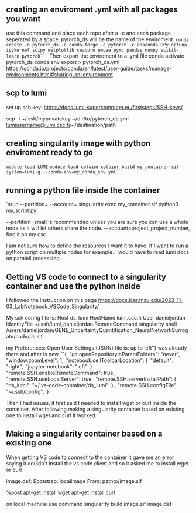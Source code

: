 ## creating an enviroment .yml with all packages you want
use this command and place each repo after a -c and each package seperated by a space. pytorch_ds will be the name of the enviroment. 
`conda create -n pytorch_ds -c conda-forge -c pytorch -c anaconda GPy optuna ipykernel scipy matplotlib seaborn emcee pymc pandas numpy scikit-learn pytorch``
`
Then export the enviroment to a .yml file
conda activate pytorch_ds
conda env export > pytorch_ds.yml
https://conda.io/projects/conda/en/latest/user-guide/tasks/manage-environments.html#sharing-an-environment

## scp to lumi
set up ssh key: https://docs.lumi-supercomputer.eu/firststeps/SSH-keys/

scp -i ~/.ssh/myprivatekey ~/dir/to/pytorch_ds.yml lumiusername@lumi.csc.fi:~/destination/path

## creating singularity image with python enviroment ready to go
`module load LUMI`
`module load cotainr`
`cotainr build my_container.sif --system=lumi-g --conda-env=my_conda_env.yml``
`
## running a python file inside the container 
`srun --partition=<partition> --account=<account> singularity exec my_container.sif python3 my_script.py``

--partition=small is recommended unless you are sure you can use a whole node as it will let others share the node.
--account=project_project_number, find it on my csc

I am not sure how to define the resources I want it to have. If I want to run a python script on multiple nodes for example. I would have to read lumi docs on paralell processing. 

## Getting VS code to connect to a singularity container and use the python inside

I followed the instruction on this page
https://docs.icer.msu.edu/2023-11-03_LabNotebook_VSCode_Singularity/

My ssh config file is:
Host ds_lumi
	HostName lumi.csc.fi
    	User danieljordan
    	IdentityFile ~/.ssh/lumi_danieljordan
	RemoteCommand singularity shell /users/danieljordan/GENE_UncertaintyQuantification_NeuralNetworkSurrogate/code/ds.sif

my Preferences: Open User Settings (JSON) file is:
up to left"} was already there and after is new.
``{`
`"git.openRepositoryInParentFolders": "never",`
`"window.zoomLevel": 1,`
`"notebook.cellToolbarLocation": {`
`"default": "right",`
`"jupyter-notebook": "left"`
`}`
`"remote.SSH.enableRemoteCommand": true,`
`"remote.SSH.useLocalServer": true,`
`"remote.SSH.serverInstallPath": {`
`"ds_lumi": "~/.vs-code-container/ds_lumi"`
`},`
`"remote.SSH.configFile": "~/.ssh/config",`
`}`

Then I had issues, it first said I needed to install wget or curl inside the conatiner. After following making a singularity container based on existing one to install wget and curl it worked. 

## Making a singularity container based on a existing one

When getting VS code to connect to the container it gave me an error saying it couldn't install the vs code client and so it asked me to install wget or curl

image.def:
Bootstrap: localimage
From: pathto/image.sif

%post
	apt-get install wget
	apt-get install curl

on local machine use command
singularity build image.sif image.def
